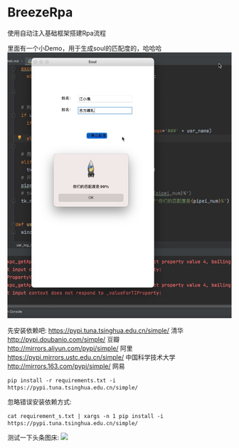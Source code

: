 # BreezeRpa
使用自动注入基础框架搭建Rpa流程

里面有一个小Demo，用于生成soul的匹配度的，哈哈哈
![](https://github.com/Sjj1024/BreezeRpa/blob/main/Picture/951636101615.jpg?raw=true)

先安装依赖吧:
https://pypi.tuna.tsinghua.edu.cn/simple/ 清华
http://pypi.doubanio.com/simple/ 豆瓣
http://mirrors.aliyun.com/pypi/simple/ 阿里
https://pypi.mirrors.ustc.edu.cn/simple/ 中国科学技术大学
http://mirrors.163.com/pypi/simple/ 网易

```
pip install -r requirements.txt -i https://pypi.tuna.tsinghua.edu.cn/simple/
```

忽略错误安装依赖方式:
```
cat requirement_s.txt | xargs -n 1 pip install -i https://pypi.tuna.tsinghua.edu.cn/simple/
```
测试一下头条图床:
![](https://image-tt-private.toutiao.com/tos-cn-i-3003/5469f68c75a54217bc7f302b719dc83c~tplv-obj.image?policy=eyJ2bSI6MywidWlkIjoiMjc4MTM1ODEyOCJ9&traceid=202111211424520102121460744F3CD51F&x-orig-authkey=5a21e4afda5945d9a206a695e4c78a63&x-orig-expires=2147483647&x-orig-sign=YQeKaihCRkKN8zmdUYaRsB9OU7U%3D)